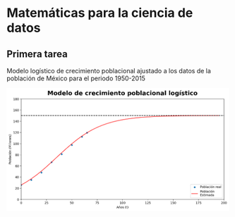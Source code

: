 # Matemáticas para la ciencia de datos

## Primera tarea

Modelo logístico de crecimiento poblacional ajustado a los datos de la población de México para el periodo 1950-2015

<img src="imagen/grafica1.png">